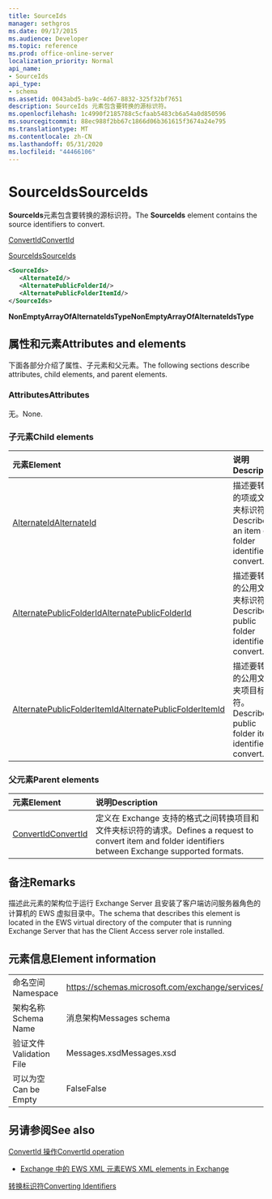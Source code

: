 ```yaml
---
title: SourceIds
manager: sethgros
ms.date: 09/17/2015
ms.audience: Developer
ms.topic: reference
ms.prod: office-online-server
localization_priority: Normal
api_name:
- SourceIds
api_type:
- schema
ms.assetid: 0043abd5-ba9c-4d67-8832-325f32bf7651
description: SourceIds 元素包含要转换的源标识符。
ms.openlocfilehash: 1c4990f2185788c5cfaab5483cb6a54a0d850596
ms.sourcegitcommit: 88ec988f2bb67c1866d06b361615f3674a24e795
ms.translationtype: MT
ms.contentlocale: zh-CN
ms.lasthandoff: 05/31/2020
ms.locfileid: "44466106"
---
```

# <a name="sourceids"></a><span data-ttu-id="c5a1e-103">SourceIds</span><span class="sxs-lookup"><span data-stu-id="c5a1e-103">SourceIds</span></span>

<span data-ttu-id="c5a1e-104">**SourceIds**元素包含要转换的源标识符。</span><span class="sxs-lookup"><span data-stu-id="c5a1e-104">The **SourceIds** element contains the source identifiers to convert.</span></span> 
  
[<span data-ttu-id="c5a1e-105">ConvertId</span><span class="sxs-lookup"><span data-stu-id="c5a1e-105">ConvertId</span></span>](convertid.md)
  
[<span data-ttu-id="c5a1e-106">SourceIds</span><span class="sxs-lookup"><span data-stu-id="c5a1e-106">SourceIds</span></span>](sourceids.md)
  
```xml
<SourceIds>
   <AlternateId/>
   <AlternatePublicFolderId/>
   <AlternatePublicFolderItemId/>
</SourceIds>
```

 <span data-ttu-id="c5a1e-107">**NonEmptyArrayOfAlternateIdsType**</span><span class="sxs-lookup"><span data-stu-id="c5a1e-107">**NonEmptyArrayOfAlternateIdsType**</span></span>
## <a name="attributes-and-elements"></a><span data-ttu-id="c5a1e-108">属性和元素</span><span class="sxs-lookup"><span data-stu-id="c5a1e-108">Attributes and elements</span></span>

<span data-ttu-id="c5a1e-109">下面各部分介绍了属性、子元素和父元素。</span><span class="sxs-lookup"><span data-stu-id="c5a1e-109">The following sections describe attributes, child elements, and parent elements.</span></span>
  
### <a name="attributes"></a><span data-ttu-id="c5a1e-110">Attributes</span><span class="sxs-lookup"><span data-stu-id="c5a1e-110">Attributes</span></span>

<span data-ttu-id="c5a1e-111">无。</span><span class="sxs-lookup"><span data-stu-id="c5a1e-111">None.</span></span>
  
### <a name="child-elements"></a><span data-ttu-id="c5a1e-112">子元素</span><span class="sxs-lookup"><span data-stu-id="c5a1e-112">Child elements</span></span>

|<span data-ttu-id="c5a1e-113">**元素**</span><span class="sxs-lookup"><span data-stu-id="c5a1e-113">**Element**</span></span>|<span data-ttu-id="c5a1e-114">**说明**</span><span class="sxs-lookup"><span data-stu-id="c5a1e-114">**Description**</span></span>|
|:-----|:-----|
|[<span data-ttu-id="c5a1e-115">AlternateId</span><span class="sxs-lookup"><span data-stu-id="c5a1e-115">AlternateId</span></span>](alternateid.md) <br/> |<span data-ttu-id="c5a1e-116">描述要转换的项或文件夹标识符。</span><span class="sxs-lookup"><span data-stu-id="c5a1e-116">Describes an item or folder identifier to convert.</span></span>  <br/> |
|[<span data-ttu-id="c5a1e-117">AlternatePublicFolderId</span><span class="sxs-lookup"><span data-stu-id="c5a1e-117">AlternatePublicFolderId</span></span>](alternatepublicfolderid.md) <br/> |<span data-ttu-id="c5a1e-118">描述要转换的公用文件夹标识符。</span><span class="sxs-lookup"><span data-stu-id="c5a1e-118">Describes a public folder identifier to convert.</span></span>  <br/> |
|[<span data-ttu-id="c5a1e-119">AlternatePublicFolderItemId</span><span class="sxs-lookup"><span data-stu-id="c5a1e-119">AlternatePublicFolderItemId</span></span>](alternatepublicfolderitemid.md) <br/> |<span data-ttu-id="c5a1e-120">描述要转换的公用文件夹项目标识符。</span><span class="sxs-lookup"><span data-stu-id="c5a1e-120">Describes a public folder item identifier to convert.</span></span>  <br/> |
   
### <a name="parent-elements"></a><span data-ttu-id="c5a1e-121">父元素</span><span class="sxs-lookup"><span data-stu-id="c5a1e-121">Parent elements</span></span>

|<span data-ttu-id="c5a1e-122">**元素**</span><span class="sxs-lookup"><span data-stu-id="c5a1e-122">**Element**</span></span>|<span data-ttu-id="c5a1e-123">**说明**</span><span class="sxs-lookup"><span data-stu-id="c5a1e-123">**Description**</span></span>|
|:-----|:-----|
|[<span data-ttu-id="c5a1e-124">ConvertId</span><span class="sxs-lookup"><span data-stu-id="c5a1e-124">ConvertId</span></span>](convertid.md) <br/> |<span data-ttu-id="c5a1e-125">定义在 Exchange 支持的格式之间转换项目和文件夹标识符的请求。</span><span class="sxs-lookup"><span data-stu-id="c5a1e-125">Defines a request to convert item and folder identifiers between Exchange supported formats.</span></span>  <br/> |
   
## <a name="remarks"></a><span data-ttu-id="c5a1e-126">备注</span><span class="sxs-lookup"><span data-stu-id="c5a1e-126">Remarks</span></span>

<span data-ttu-id="c5a1e-127">描述此元素的架构位于运行 Exchange Server 且安装了客户端访问服务器角色的计算机的 EWS 虚拟目录中。</span><span class="sxs-lookup"><span data-stu-id="c5a1e-127">The schema that describes this element is located in the EWS virtual directory of the computer that is running Exchange Server that has the Client Access server role installed.</span></span>
  
## <a name="element-information"></a><span data-ttu-id="c5a1e-128">元素信息</span><span class="sxs-lookup"><span data-stu-id="c5a1e-128">Element information</span></span>

|||
|:-----|:-----|
|<span data-ttu-id="c5a1e-129">命名空间</span><span class="sxs-lookup"><span data-stu-id="c5a1e-129">Namespace</span></span>  <br/> |https://schemas.microsoft.com/exchange/services/2006/messages  <br/> |
|<span data-ttu-id="c5a1e-130">架构名称</span><span class="sxs-lookup"><span data-stu-id="c5a1e-130">Schema Name</span></span>  <br/> |<span data-ttu-id="c5a1e-131">消息架构</span><span class="sxs-lookup"><span data-stu-id="c5a1e-131">Messages schema</span></span>  <br/> |
|<span data-ttu-id="c5a1e-132">验证文件</span><span class="sxs-lookup"><span data-stu-id="c5a1e-132">Validation File</span></span>  <br/> |<span data-ttu-id="c5a1e-133">Messages.xsd</span><span class="sxs-lookup"><span data-stu-id="c5a1e-133">Messages.xsd</span></span>  <br/> |
|<span data-ttu-id="c5a1e-134">可以为空</span><span class="sxs-lookup"><span data-stu-id="c5a1e-134">Can be Empty</span></span>  <br/> |<span data-ttu-id="c5a1e-135">False</span><span class="sxs-lookup"><span data-stu-id="c5a1e-135">False</span></span>  <br/> |
   
## <a name="see-also"></a><span data-ttu-id="c5a1e-136">另请参阅</span><span class="sxs-lookup"><span data-stu-id="c5a1e-136">See also</span></span>



[<span data-ttu-id="c5a1e-137">ConvertId 操作</span><span class="sxs-lookup"><span data-stu-id="c5a1e-137">ConvertId operation</span></span>](convertid-operation.md)


- [<span data-ttu-id="c5a1e-138">Exchange 中的 EWS XML 元素</span><span class="sxs-lookup"><span data-stu-id="c5a1e-138">EWS XML elements in Exchange</span></span>](ews-xml-elements-in-exchange.md)


[<span data-ttu-id="c5a1e-139">转换标识符</span><span class="sxs-lookup"><span data-stu-id="c5a1e-139">Converting Identifiers</span></span>](https://msdn.microsoft.com/library/a5391746-b6ef-4f48-8fc8-8255258651aa%28Office.15%29.aspx)

